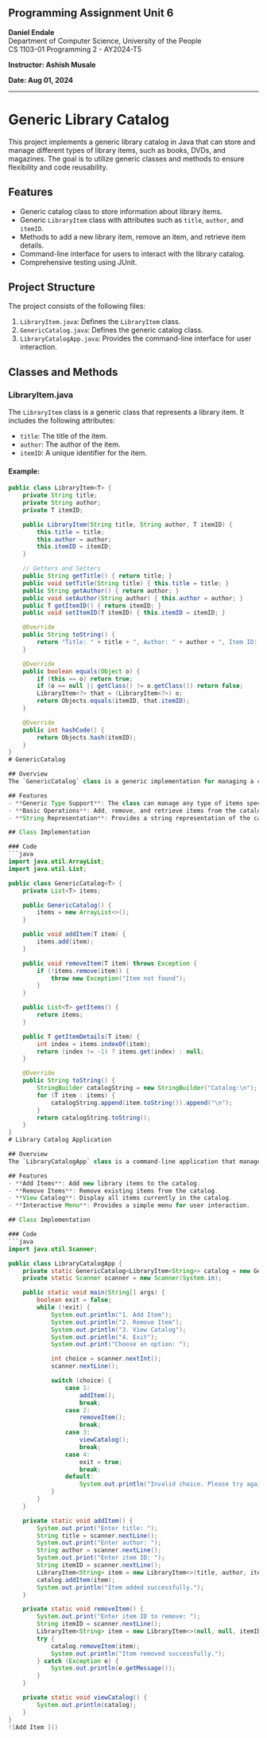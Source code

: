 


## Programming Assignment Unit 6

**Daniel Endale**  
Department of Computer Science, University of the People  
CS 1103-01 Programming 2 - AY2024-T5  

**Instructor: Ashish Musale**  

**Date: Aug 01, 2024**

---
# Generic Library Catalog

This project implements a generic library catalog in Java that can store and manage different types of library items, such as books, DVDs, and magazines. The goal is to utilize generic classes and methods to ensure flexibility and code reusability.

## Features

- Generic catalog class to store information about library items.
- Generic `LibraryItem` class with attributes such as `title`, `author`, and `itemID`.
- Methods to add a new library item, remove an item, and retrieve item details.
- Command-line interface for users to interact with the library catalog.
- Comprehensive testing using JUnit.

## Project Structure

The project consists of the following files:

1. `LibraryItem.java`: Defines the `LibraryItem` class.
2. `GenericCatalog.java`: Defines the generic catalog class.
3. `LibraryCatalogApp.java`: Provides the command-line interface for user interaction.


## Classes and Methods

### LibraryItem.java

The `LibraryItem` class is a generic class that represents a library item. It includes the following attributes:

- `title`: The title of the item.
- `author`: The author of the item.
- `itemID`: A unique identifier for the item.

#### Example:

```java
public class LibraryItem<T> {
    private String title;
    private String author;
    private T itemID;

    public LibraryItem(String title, String author, T itemID) {
        this.title = title;
        this.author = author;
        this.itemID = itemID;
    }

    // Getters and Setters
    public String getTitle() { return title; }
    public void setTitle(String title) { this.title = title; }
    public String getAuthor() { return author; }
    public void setAuthor(String author) { this.author = author; }
    public T getItemID() { return itemID; }
    public void setItemID(T itemID) { this.itemID = itemID; }

    @Override
    public String toString() {
        return "Title: " + title + ", Author: " + author + ", Item ID: " + itemID;
    }

    @Override
    public boolean equals(Object o) {
        if (this == o) return true;
        if (o == null || getClass() != o.getClass()) return false;
        LibraryItem<?> that = (LibraryItem<?>) o;
        return Objects.equals(itemID, that.itemID);
    }

    @Override
    public int hashCode() {
        return Objects.hash(itemID);
    }
}
# GenericCatalog

## Overview
The `GenericCatalog` class is a generic implementation for managing a collection of items. This class provides methods to add, remove, and retrieve items, ensuring flexibility and reusability by using Java generics.

## Features
- **Generic Type Support**: The class can manage any type of items specified by the generic type parameter `T`.
- **Basic Operations**: Add, remove, and retrieve items from the catalog.
- **String Representation**: Provides a string representation of the catalog for easy display.

## Class Implementation

### Code
```java
import java.util.ArrayList;
import java.util.List;

public class GenericCatalog<T> {
    private List<T> items;

    public GenericCatalog() {
        items = new ArrayList<>();
    }

    public void addItem(T item) {
        items.add(item);
    }

    public void removeItem(T item) throws Exception {
        if (!items.remove(item)) {
            throw new Exception("Item not found");
        }
    }

    public List<T> getItems() {
        return items;
    }

    public T getItemDetails(T item) {
        int index = items.indexOf(item);
        return (index != -1) ? items.get(index) : null;
    }

    @Override
    public String toString() {
        StringBuilder catalogString = new StringBuilder("Catalog:\n");
        for (T item : items) {
            catalogString.append(item.toString()).append("\n");
        }
        return catalogString.toString();
    }
}
# Library Catalog Application

## Overview
The `LibraryCatalogApp` class is a command-line application that manages a library catalog using the `GenericCatalog` class. It allows users to add, remove, and view library items interactively. This application demonstrates the use of generics and basic user input handling in Java.

## Features
- **Add Items**: Add new library items to the catalog.
- **Remove Items**: Remove existing items from the catalog.
- **View Catalog**: Display all items currently in the catalog.
- **Interactive Menu**: Provides a simple menu for user interaction.

## Class Implementation

### Code
```java
import java.util.Scanner;

public class LibraryCatalogApp {
    private static GenericCatalog<LibraryItem<String>> catalog = new GenericCatalog<>();
    private static Scanner scanner = new Scanner(System.in);

    public static void main(String[] args) {
        boolean exit = false;
        while (!exit) {
            System.out.println("1. Add Item");
            System.out.println("2. Remove Item");
            System.out.println("3. View Catalog");
            System.out.println("4. Exit");
            System.out.print("Choose an option: ");

            int choice = scanner.nextInt();
            scanner.nextLine();

            switch (choice) {
                case 1:
                    addItem();
                    break;
                case 2:
                    removeItem();
                    break;
                case 3:
                    viewCatalog();
                    break;
                case 4:
                    exit = true;
                    break;
                default:
                    System.out.println("Invalid choice. Please try again.");
            }
        }
    }

    private static void addItem() {
        System.out.print("Enter title: ");
        String title = scanner.nextLine();
        System.out.print("Enter author: ");
        String author = scanner.nextLine();
        System.out.print("Enter item ID: ");
        String itemID = scanner.nextLine();
        LibraryItem<String> item = new LibraryItem<>(title, author, itemID);
        catalog.addItem(item);
        System.out.println("Item added successfully.");
    }

    private static void removeItem() {
        System.out.print("Enter item ID to remove: ");
        String itemID = scanner.nextLine();
        LibraryItem<String> item = new LibraryItem<>(null, null, itemID);
        try {
            catalog.removeItem(item);
            System.out.println("Item removed successfully.");
        } catch (Exception e) {
            System.out.println(e.getMessage());
        }
    }

    private static void viewCatalog() {
        System.out.println(catalog);
    }
}
![Add Item ]()
